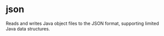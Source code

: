 # json
 Reads and writes Java object files to the JSON format, supporting limited Java data structures.
